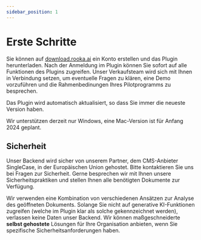 ```yaml
---
sidebar_position: 1
---
```


# Erste Schritte

Sie können auf [download.rooka.ai](http://download.rooka.ai/) ein Konto erstellen und das Plugin herunterladen. Nach der Anmeldung im Plugin können Sie sofort auf alle Funktionen des Plugins zugreifen. Unser Verkaufsteam wird sich mit Ihnen in Verbindung setzen, um eventuelle Fragen zu klären, eine Demo vorzuführen und die Rahmenbedinungen Ihres Pilotprogramms zu besprechen.

Das Plugin wird automatisch aktualisiert, so dass Sie immer die neueste Version haben.

Wir unterstützen derzeit nur Windows, eine Mac-Version ist für Anfang 2024 geplant.

## Sicherheit

Unser Backend wird sicher von unserem Partner, dem CMS-Anbieter SingleCase, in der Europäischen Union gehostet. Bitte kontaktieren Sie uns bei Fragen zur Sicherheit. Gerne besprechen wir mit Ihnen unsere Sicherheitspraktiken und stellen Ihnen alle benötigten Dokumente zur Verfügung.

Wir verwenden eine Kombination von verschiedenen Ansätzen zur Analyse des geöffneten Dokuments. Solange Sie nicht auf generative KI-Funktionen zugreifen (welche im Plugin klar als solche gekennzeichnet werden), verlassen keine Daten unser Backend. Wir können maßgeschneiderte **selbst gehostete** Lösungen für Ihre Organisation anbieten, wenn Sie spezifische Sicherheitsanforderungen haben.

